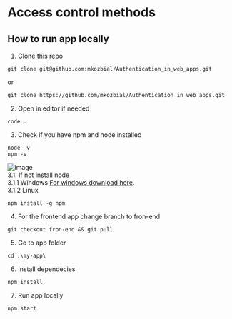 # Access control methods
## How to run app locally
1. Clone this repo
```
git clone git@github.com:mkozbial/Authentication_in_web_apps.git
```
or
```
git clone https://github.com/mkozbial/Authentication_in_web_apps.git
```
2. Open in editor if needed
```
code .
```
3. Check if you have npm and node installed
```
node -v
npm -v
```
![image](https://github.com/mkozbial/Authentication_in_web_apps/assets/121809496/122fb824-80dc-4b96-bb18-7080f7e0483f) \
3.1. If not install node  \
3.1.1 Windows
[For windows download here](https://nodejs.org/en/download 'Node for Windows'). \
3.1.2 Linux
```
npm install -g npm
```
4. For the frontend app change branch to fron-end
```
git checkout fron-end && git pull
```
5. Go to app folder
```
cd .\my-app\ 
```
6. Install dependecies
```
npm install
```
7. Run app locally
```
npm start
```

